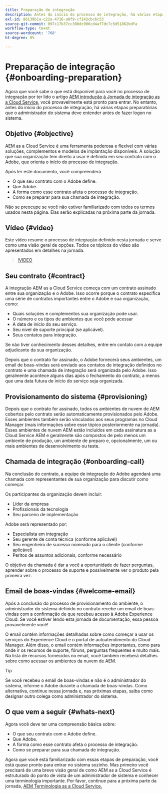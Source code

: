 ```yaml
---
title: Preparação de integração
description: Antes do início do processo de integração, há várias etapas preparatórias que o administrador do sistema deve entender antes de fazer logon no sistema.
exl-id: 86139b1a-c22a-4716-a0f9-cf142cbc6c53
source-git-commit: 097c17b37cc308dc906cd4af7dc7c5d51862bdfa
workflow-type: tm+mt
source-wordcount: '768'
ht-degree: 0%

---
```


# Preparação de integração {#onboarding-preparation}

Agora que você sabe o que está disponível para você no processo de integração por ter lido o artigo [AEM introdução à Jornada de integração as a Cloud Service,](overview.md) você provavelmente está pronto para entrar. No entanto, antes do início do processo de integração, há várias etapas preparatórias que o administrador do sistema deve entender antes de fazer logon no sistema.

## Objetivo {#objective}

AEM as a Cloud Service é uma ferramenta poderosa e flexível com várias soluções, complementos e modelos de implantação disponíveis. A solução que sua organização tem direito a usar é definida em seu contrato com o Adobe, que orienta o início do processo de integração.

Após ler este documento, você compreenderá

* O que seu contrato com o Adobe define.
* Que Adobe.
* A forma como esse contrato afeta o processo de integração.
* Como se preparar para sua chamada de integração.

Não se preocupe se você não estiver familiarizado com todos os termos usados nesta página. Elas serão explicadas na próxima parte da jornada.

## Vídeo {#video}

Este vídeo resume o processo de integração definido nesta jornada e serve como uma visão geral de opções. Todos os tópicos do vídeo são apresentados em detalhes na jornada.

>[!VIDEO](https://video.tv.adobe.com/v/336959/?quality=12&learn=on)

## Seu contrato {#contract}

A integração AEM as a Cloud Service começa com um contrato assinado entre sua organização e o Adobe. Isso ocorre porque o contrato especifica uma série de contratos importantes entre o Adobe e sua organização, como:

* Quais soluções e complementos sua organização pode usar.
* O número e os tipos de ambientes que você pode acessar
* A data de início do seu serviço.
* Seu nível de suporte principal (se aplicável).
* Seus contatos para integração.

Se não tiver conhecimento desses detalhes, entre em contato com a equipe adjudicante da sua organização.

Depois que o contrato for assinado, o Adobe fornecerá seus ambientes, um email de boas-vindas será enviado aos contatos de integração definidos no contrato e uma chamada de integração será organizada pelo Adobe. Isso geralmente acontece alguns dias após o fechamento do contrato, a menos que uma data futura de início do serviço seja organizada.

## Provisionamento do sistema {#provisioning}

Depois que o contrato for assinado, todos os ambientes de nuvem de AEM cobertos pelo contrato serão automaticamente provisionados pelo Adobe. Esses ambientes também serão vinculados aos seus programas no Cloud Manager (mais informações sobre esse tópico posteriormente na jornada). Esses ambientes de nuvem AEM estão incluídos em cada assinatura as a Cloud Service AEM e geralmente são compostos de pelo menos um ambiente de produção, um ambiente de preparo e, opcionalmente, um ou mais ambientes de desenvolvimento ou teste.

## Chamada de integração {#onboarding-call}

Na conclusão do contrato, a equipe de integração do Adobe agendará uma chamada com representantes de sua organização para discutir como começar.

Os participantes da organização devem incluir:

* Líder da empresa
* Profissionais da tecnologia
* Seu parceiro de implementação

Adobe será representado por:

* Especialista em integração
* Seu gerente de conta técnica (conforme aplicável)
* Seu engenheiro de sucesso nomeado para o cliente (conforme aplicável)
* Peritos de assuntos adicionais, conforme necessário

O objetivo da chamada é dar a você a oportunidade de fazer perguntas, aprender sobre o processo de suporte e possivelmente ver o produto pela primeira vez.

## Email de boas-vindas {#welcome-email}

Após a conclusão do processo de provisionamento do ambiente, o administrador do sistema definido no contrato recebe um email de boas-vindas com a confirmação de que recebeu acesso à Adobe Experience Cloud. Se você estiver lendo esta jornada de documentação, essa pessoa provavelmente você!

O email contém informações detalhadas sobre como começar a usar os serviços do Experience Cloud e o portal de autoatendimento do Cloud Manager. Além disso, o email contém informações importantes, como para onde ir os recursos de suporte, fóruns, perguntas frequentes e muito mais. Na lista de recursos fornecidos no email, você também receberá detalhes sobre como acessar os ambientes da nuvem de AEM.

>[!TIP]
>
>Se você recebeu o email de boas-vindas e não é o administrador do sistema, informe o Adobe durante a chamada de boas-vindas. Como alternativa, continue nessa jornada e, nas próximas etapas, saiba como designar outro colega como administrador do sistema.

## O que vem a seguir {#whats-next}

Agora você deve ter uma compreensão básica sobre:

* O que seu contrato com o Adobe define.
* Que Adobe.
* A forma como esse contrato afeta o processo de integração.
* Como se preparar para sua chamada de integração.

Agora que você está familiarizado com essas etapas de preparação, você está quase pronto para entrar no sistema sozinho. Mas primeiro você precisará de uma breve visão geral de como AEM as a Cloud Service é estruturado do ponto de vista de um administrador de sistema e conhecer uma terminologia importante. Por favor, continue para a próxima parte da jornada, [AEM Terminologia as a Cloud Service.](terminology.md)
